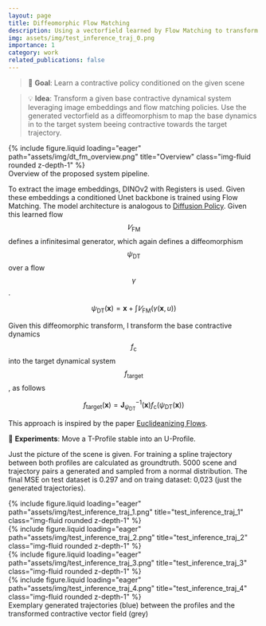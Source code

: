 ```yaml
---
layout: page
title: Diffeomorphic Flow Matching
description: Using a vectorfield learned by Flow Matching to transform given contractive dynamics
img: assets/img/test_inference_traj_0.png
importance: 1
category: work
related_publications: false
---
```


> :dart: **Goal**: Learn a contractive policy conditioned on the given scene

> :bulb: **Idea**: Transform a given base contractive dynamical system leveraging image embeddings and flow matching policies. Use the generated vectorfield as a diffeomorphism to map the base dynamics in to the target system beeing contractive towards the target trajectory.

<div class="col-sm mt-3 mt-md-0">
    {% include figure.liquid loading="eager" path="assets/img/dt_fm_overview.png" title="Overview" class="img-fluid rounded z-depth-1" %}
</div>
<div class="caption">
    Overview of the proposed system pipeline.
</div>

To extract the image embeddings, DINOv2 with Registers is used. Given these embeddings a conditioned Unet backbone is trained using Flow Matching. The model architecture is analogous to [Diffusion Policy](https://github.com/real-stanford/diffusion_policy). Given this learned flow $$𝑉_\text{FM}$$ defines a infinitesimal generator, which again defines a diffeomorphism $$\psi_\text{DT}$$ over a flow $$\gamma$$.

$$
\psi_\text{DT}(\mathbf{x}) = \mathbf{x} + \int 𝑉_\text{FM} (\gamma(\mathbf{x}, u))
$$

Given this diffeomorphic transform, I transform the base contractive dynamics $$f_\text{c}$$ into the target dynamical system $$f_\text{target}$$, as follows

$$
f_\text{target}(\mathbf{x}) = \mathbf{J}_{\psi_\text{DT}}^{-1}(\mathbf{x})f_\text{c}(\psi_\text{DT}(\mathbf{x}))
$$

This approach is inspired by the paper [Euclideanizing Flows](https://proceedings.mlr.press/v120/rana20a.html).

:test_tube: **Experiments**: Move a T-Profile stable into an
U-Profile.

Just the picture of the scene is given. For training a spline trajectory between both profiles are calculated as groundtruth.
5000 scene and trajectory pairs a generated and sampled from a normal distribution. The final MSE on test dataset is 0.297 and on traing dataset: 0,023 (just the generated trajectories).

<div class="row">
    <div class="col-sm mt-3 mt-md-0">
        {% include figure.liquid loading="eager" path="assets/img/test_inference_traj_1.png" title="test_inference_traj_1" class="img-fluid rounded z-depth-1" %}
    </div>
    <div class="col-sm mt-3 mt-md-0">
        {% include figure.liquid loading="eager" path="assets/img/test_inference_traj_2.png" title="test_inference_traj_2" class="img-fluid rounded z-depth-1" %}
    </div>
</div>
<div class="row">
    <div class="col-sm mt-3 mt-md-0">
        {% include figure.liquid loading="eager" path="assets/img/test_inference_traj_3.png" title="test_inference_traj_3" class="img-fluid rounded z-depth-1" %}
    </div>
    <div class="col-sm mt-3 mt-md-0">
        {% include figure.liquid loading="eager" path="assets/img/test_inference_traj_4.png" title="test_inference_traj_4" class="img-fluid rounded z-depth-1" %}
    </div>
</div>
<div class="caption">
    Exemplary generated trajectories (blue) between the profiles and the transformed contractive vector field (grey)
</div>
